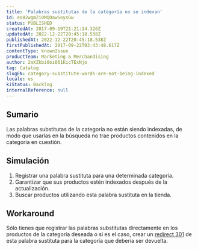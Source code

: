 ```yaml
---
title: 'Palabras sustitutas de la categoría no se indexan'
id: eo82wgmZi0MQOawSoysGw
status: PUBLISHED
createdAt: 2017-09-19T21:21:14.326Z
updatedAt: 2022-12-22T20:45:18.538Z
publishedAt: 2022-12-22T20:45:18.538Z
firstPublishedAt: 2017-09-22T03:43:48.617Z
contentType: knownIssue
productTeam: Marketing & Merchandising
author: 2mXZkbi0oi061KicTExNjo
tag: Catalog
slugEN: category-substitute-words-are-not-being-indexed
locale: es
kiStatus: Backlog
internalReference: null
---
```


## Sumario

Las palabras substitutas de la categoría no están siendo indexadas, de modo que usarlas en la búsqueda no trae productos contenidos en la categoría en cuestión.

## Simulación

1. Registrar una palabra sustituta para una determinada categoría.
2. Garantizar que sus productos estén indexados después de la actualización.
3. Buscar productos utilizando esta palabra sustituta en la tienda.

## Workaround

Sólo tienes que registrar las palabras substitutas directamente en los productos de la categoría deseada o si es el caso, crear un [redirect 301](/es/faq/que-es-mapeo-de-urls-redireccionamiento-301) de esta palabra sustituta para la categoría que debería ser devuelta.

